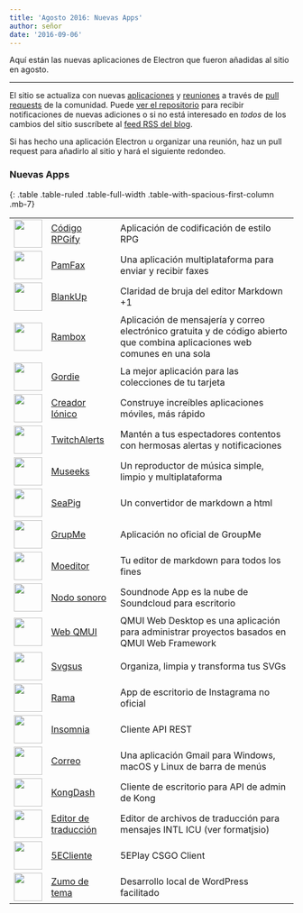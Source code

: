 ```yaml
---
title: 'Agosto 2016: Nuevas Apps'
author: señor
date: '2016-09-06'
---
```


Aquí están las nuevas aplicaciones de Electron que fueron añadidas al sitio en agosto.

---

El sitio se actualiza con nuevas [aplicaciones](https://electronjs.org/apps) y [reuniones](https://electronjs.org/community) a través de [pull requests](https://github.com/electron/electronjs.org/pulls) de la comunidad. Puede [ver el repositorio](https://github.com/electron/electronjs.org) para recibir notificaciones de nuevas adiciones o si no está interesado en _todos_ de los cambios del sitio suscríbete al [feed RSS del blog](https://electronjs.org/feed.xml).

Si has hecho una aplicación Electron u organizar una reunión, haz un pull request [](https://github.com/electron/electronjs.org) para añadirlo al sitio y hará el siguiente redondeo.

### Nuevas Apps

{: .table .table-ruled .table-full-width .table-with-spacious-first-column .mb-7}

|                                                                                          |                                                                                   |                                                                                                                             |
| ---------------------------------------------------------------------------------------- | --------------------------------------------------------------------------------- | --------------------------------------------------------------------------------------------------------------------------- |
| <img src='/images/apps/coderpgify.png' width='50' />                    | [Código RPGify](http://code.rpgify.com)                                           | Aplicación de codificación de estilo RPG                                                                                    |
| <img src='/images/apps/pamfax.png' width='50' />                        | [PamFax](https://www.pamfax.biz)                                                  | Una aplicación multiplataforma para enviar y recibir faxes                                                                  |
| <img src='/images/apps/blankup.png' width='50' />                       | [BlankUp](https://hoverbaum.github.io/BlankUp-Electron/)                          | Claridad de bruja del editor Markdown +1                                                                                    |
| <img src='/images/apps/rambox.png' width='50' />                        | [Rambox](http://rambox.pro)                                                       | Aplicación de mensajería y correo electrónico gratuita y de código abierto que combina aplicaciones web comunes en una sola |
| <img src='/images/apps/gordie.png' width='50' />                        | [Gordie](http://gordie-app.bitbucket.org/)                                        | La mejor aplicación para las colecciones de tu tarjeta                                                                      |
| <img src='/images/apps/ionic-creator.png' width='50' />                 | [Creador Iónico](https://github.com/Meadowcottage/Ionic-Creator)                  | Construye increíbles aplicaciones móviles, más rápido                                                                       |
| <img src='/images/apps/twitchalerts.png' width='50' />                  | [TwitchAlerts](https://github.com/Meadowcottage/TwitchAlerts)                     | Mantén a tus espectadores contentos con hermosas alertas y notificaciones                                                   |
| <img src='/images/apps/museeks.png' width='50' />                       | [Museeks](http://museeks.io/)                                                     | Un reproductor de música simple, limpio y multiplataforma                                                                   |
| <img src='/images/apps/seapig.png' width='50' />                        | [SeaPig](https://github.com/yasumichi/seapig/blob/master/README.md)               | Un convertidor de markdown a html                                                                                           |
| <img src='/images/apps/groupme.png' width='50' />                       | [GrupMe](https://github.com/dcrousso/GroupMe#readme)                              | Aplicación no oficial de GroupMe                                                                                            |
| <img src='/images/apps/moeditor.png' width='50' />                      | [Moeditor](https://moeditor.github.io/)                                           | Tu editor de markdown para todos los fines                                                                                  |
| <img src='/images/apps/soundnode.png' width='50' />                     | [Nodo sonoro](http://www.soundnodeapp.com)                                        | Soundnode App es la nube de Soundcloud para escritorio                                                                      |
| <img src='/images/apps/qmui.png' width='50' />                          | [Web QMUI](http://qmuiteam.com/web)                                               | QMUI Web Desktop es una aplicación para administrar proyectos basados en QMUI Web Framework                                 |
| <img src='/images/apps/svgsus.png' width='50' />                        | [Svgsus](http://www.svgs.us)                                                      | Organiza, limpia y transforma tus SVGs                                                                                      |
| <img src='/images/apps/ramme.png' width='50' />                         | [Rama](https://github.com/terkelg/ramme)                                          | App de escritorio de Instagrama no oficial                                                                                  |
| <img src='/images/apps/insomnia.png' width='50' />                      | [Insomnia](https://insomnia.rest/)                                                | Cliente API REST                                                                                                            |
| <img src='/images/apps/correo.png' width='50' />                        | [Correo](https://github.com/amitmerchant1990/correo)                              | Una aplicación Gmail para Windows, macOS y Linux de barra de menús                                                          |
| <img src='/images/apps/kongdash.png' width='50' />                      | [KongDash](https://ajaysreedhar.github.io/kongdash)                               | Cliente de escritorio para API de admin de Kong                                                                             |
| <img src='/images/apps/react-intl-translation-editor.png' width='50' /> | [Editor de traducción](https://bitbucket.org/bflower/react-intl-editor/wiki/Home) | Editor de archivos de traducción para mensajes INTL ICU (ver formatjsio)                                                    |
| <img src='/images/apps/5eplay.png' width='50' />                        | [5ECliente](https://www.5eplay.com/)                                              | 5EPlay CSGO Client                                                                                                          |
| <img src='/images/apps/theme-juice.png' width='50' />                   | [Zumo de tema](https://www.themejuice.it)                                         | Desarrollo local de WordPress facilitado                                                                                    |

